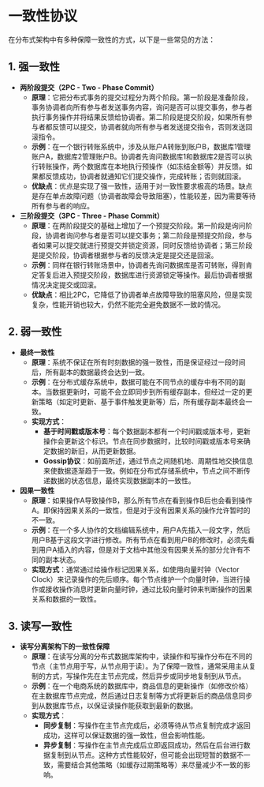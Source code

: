# 一致性协议

在分布式架构中有多种保障一致性的方式，以下是一些常见的方法：

## 1. 强一致性

- **两阶段提交（2PC - Two - Phase Commit）**
  - **原理**：它把分布式事务的提交过程分为两个阶段。第一阶段是准备阶段，事务协调者向所有参与者发送事务内容，询问是否可以提交事务，参与者执行事务操作并将结果反馈给协调者。第二阶段是提交阶段，如果所有参与者都反馈可以提交，协调者就向所有参与者发送提交指令，否则发送回滚指令。
  - **示例**：在一个银行转账系统中，涉及从账户A转账到账户B，数据库1管理账户A，数据库2管理账户B。协调者先询问数据库1和数据库2是否可以执行转账操作，两个数据库在本地执行预操作（如冻结金额等）并反馈。如果都反馈成功，协调者就通知它们提交操作，完成转账；否则就回滚。
  - **优缺点**：优点是实现了强一致性，适用于对一致性要求极高的场景。缺点是存在单点故障问题（协调者故障会导致阻塞），性能较差，因为需要等待所有参与者的响应。
- **三阶段提交（3PC - Three - Phase Commit）**
  - **原理**：在两阶段提交的基础上增加了一个预提交阶段。第一阶段是询问阶段，协调者询问参与者是否可以提交事务；第二阶段是预提交阶段，参与者如果可以提交就进行预提交并锁定资源，同时反馈给协调者；第三阶段是提交阶段，协调者根据参与者的反馈决定是提交还是回滚。
  - **示例**：同样在银行转账场景中，协调者先询问数据库是否可转账，得到肯定答复后进入预提交阶段，数据库进行资源锁定等操作。最后协调者根据情况决定提交或回滚。
  - **优缺点**：相比2PC，它降低了协调者单点故障导致的阻塞风险，但是实现复杂，性能开销也较大，仍然不能完全避免数据不一致的情况。

## 2. 弱一致性

- **最终一致性**
  - **原理**：系统不保证在所有时刻数据的强一致性，而是保证经过一段时间后，所有副本的数据最终会达到一致。
  - **示例**：在分布式缓存系统中，数据可能在不同节点的缓存中有不同的副本。当数据更新时，可能不会立即同步到所有缓存副本，但经过一定的更新策略（如定时更新、基于事件触发更新等）后，所有缓存副本最终会一致。
  - **实现方式**：
    - **基于时间戳或版本号**：每个数据副本都有一个时间戳或版本号，更新操作会更新这个标识。节点在同步数据时，比较时间戳或版本号来确定数据的新旧，从而更新数据。
    - **Gossip协议**：如前面所述，通过节点之间随机地、周期性地交换信息来使数据逐渐趋于一致。例如在分布式存储系统中，节点之间不断传递数据的状态信息，最终实现数据副本的一致性。
- **因果一致性**
  - **原理**：如果操作A导致操作B，那么所有节点在看到操作B后也会看到操作A。即保持因果关系的一致性，但是对于没有因果关系的操作允许暂时的不一致。
  - **示例**：在一个多人协作的文档编辑系统中，用户A先插入一段文字，然后用户B基于这段文字进行修改。所有节点在看到用户B的修改时，必须先看到用户A插入的内容，但是对于文档中其他没有因果关系的部分允许有不同的副本状态。
  - **实现方式**：通常通过给操作标记因果关系，如使用向量时钟（Vector Clock）来记录操作的先后顺序。每个节点维护一个向量时钟，当进行操作或接收操作消息时更新向量时钟，通过比较向量时钟来判断操作的因果关系和数据的一致性。

## 3. 读写一致性

- **读写分离架构下的一致性保障**
  - **原理**：在读写分离的分布式数据库架构中，读操作和写操作分布在不同的节点（主节点用于写，从节点用于读）。为了保障一致性，通常采用主从复制的方式，写操作先在主节点完成，然后异步或同步地复制到从节点。
  - **示例**：在一个电商系统的数据库中，商品信息的更新操作（如修改价格）在主数据库节点完成，然后通过日志复制等方式将更新后的商品信息同步到从数据库节点，以保证读操作能获取到最新的数据。
  - **实现方式**：
    - **同步复制**：写操作在主节点完成后，必须等待从节点复制完成才返回成功，这样可以保证数据的强一致性，但会影响性能。
    - **异步复制**：写操作在主节点完成后立即返回成功，然后在后台进行数据复制到从节点。这种方式性能较好，但可能会出现短暂的数据不一致，需要结合其他策略（如缓存过期策略等）来尽量减少不一致的影响。
